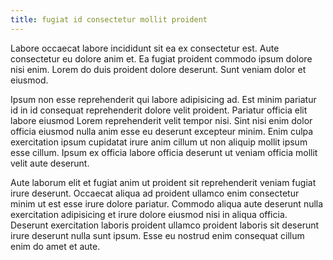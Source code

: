 ```yaml
---
title: fugiat id consectetur mollit proident
---
```


Labore occaecat labore incididunt sit ea ex consectetur est. Aute consectetur eu dolore anim et. Ea fugiat proident commodo ipsum dolore nisi enim. Lorem do duis proident dolore deserunt. Sunt veniam dolor et eiusmod.

Ipsum non esse reprehenderit qui labore adipisicing ad. Est minim pariatur id in id consequat reprehenderit dolore velit proident. Pariatur officia elit labore eiusmod Lorem reprehenderit velit tempor nisi. Sint nisi enim dolor officia eiusmod nulla anim esse eu deserunt excepteur minim. Enim culpa exercitation ipsum cupidatat irure anim cillum ut non aliquip mollit ipsum esse cillum. Ipsum ex officia labore officia deserunt ut veniam officia mollit velit aute deserunt.

Aute laborum elit et fugiat anim ut proident sit reprehenderit veniam fugiat irure deserunt. Occaecat aliqua ad proident ullamco enim consectetur minim ut est esse irure dolore pariatur. Commodo aliqua aute deserunt nulla exercitation adipisicing et irure dolore eiusmod nisi in aliqua officia. Deserunt exercitation laboris proident ullamco proident laboris sit deserunt irure deserunt nulla sunt ipsum. Esse eu nostrud enim consequat cillum enim do amet et aute.